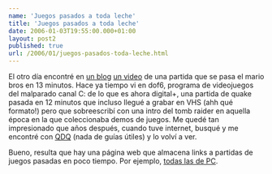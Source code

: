 ```yaml
---
name: 'Juegos pasados a toda leche'
title: 'Juegos pasados a toda leche'
date: 2006-01-03T19:55:00.000+01:00
layout: post2
published: true
url: /2006/01/juegos-pasados-toda-leche.html
---
```


El otro día encontré en [un blog](http://yoprogramador.vampisol.com/index.php?title=super_mario_bros_3_en_11_minutos&more=1&c=1&tb=1&pb=1) [un video](http://video.google.com/videoplay?docid=-4066697501777845283) de una partida que se pasa el mario bros en 13 minutos. Hace ya tiempo vi en dof6, programa de videojuegos del malparado canal C: de lo que es ahora digital+, una partida de quake pasada en 12 minutos que incluso llegué a grabar en VHS (ahh qué formato!) pero que sobreescribí con una intro del tomb raider en aquella época en la que coleccionaba demos de juegos. Me quedé tan impresionado que años después, cuando tuve internet, busqué y me encontré con [QDQ](http://www.planetquake.com/qdq/) (nada de guías útiles) y lo volví a ver.  
  
Bueno, resulta que hay una página web que almacena links a partidas de juegos pasadas en poco tiempo. Por ejemplo, [todas las de PC](http://speeddemosarchive.com/gamelist/PC.html).